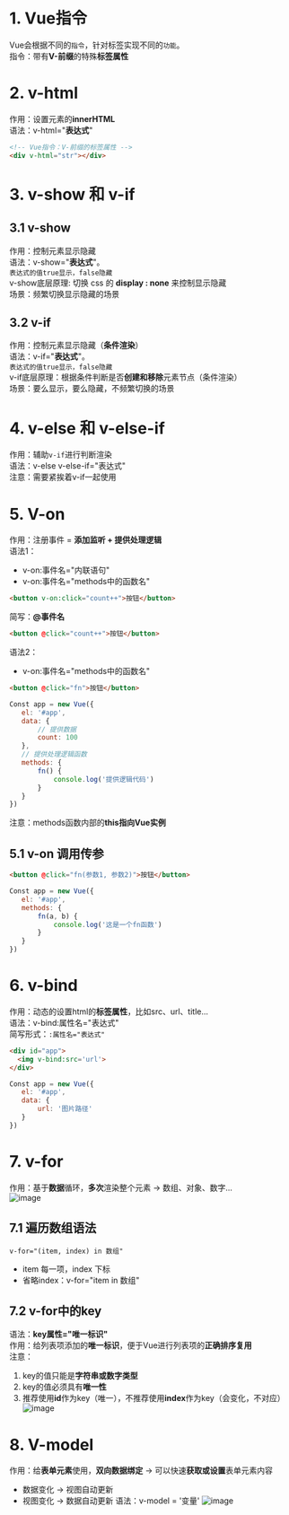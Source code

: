 # 1. Vue指令
Vue会根据不同的`指令`，针对标签实现不同的`功能`。  
指令：带有**V-前缀**的特殊**标签属性**  


# 2. v-html 
作用：设置元素的**innerHTML**  
语法：v-html="**表达式**"  
```HTML
<!-- Vue指令：V-前缀的标签属性 -->
<div v-html="str"></div>
```

# 3. v-show 和 v-if
## 3.1 v-show
作用：控制元素显示隐藏  
语法：v-show="**表达式**"。  
`表达式的值true显示，false隐藏`  
v-show底层原理: 切换 css 的 **display : none** 来控制显示隐藏  
场景：频繁切换显示隐藏的场景
## 3.2 v-if
作用：控制元素显示隐藏（**条件渲染**）  
语法：v-if="**表达式**"。  
`表达式的值true显示，false隐藏`  
v-if底层原理：根据条件判断是否**创建和移除**元素节点（条件渲染）  
场景：要么显示，要么隐藏，不频繁切换的场景


# 4. v-else 和 v-else-if
作用：辅助`v-if`进行判断渲染  
语法：v-else v-else-if="表达式"  
注意：需要紧挨着v-if一起使用


# 5. V-on
作用：注册事件 = **添加监听 + 提供处理逻辑**  
语法1：
 - v-on:事件名="内联语句"
 - v-on:事件名="methods中的函数名"
 ```HTML
 <button v-on:click="count++">按钮</button>
 ```
简写：**@事件名**
 ```HTML
 <button @click="count++">按钮</button>
 ```
语法2：
 - v-on:事件名="methods中的函数名"
 ```HTML
 <button @click="fn">按钮</button>
 ```
 ```JavaScript
 Const app = new Vue({
    el: '#app',
    data: {
        // 提供数据
        count: 100
    },
    // 提供处理逻辑函数
    methods: {
        fn() {
            console.log('提供逻辑代码')
        }
    }
 })
 ```
注意：methods函数内部的**this指向Vue实例**

## 5.1 v-on 调用传参 
 ```HTML
 <button @click="fn(参数1, 参数2)">按钮</button>
 ```
 ```JavaScript
 Const app = new Vue({
    el: '#app',
    methods: {
        fn(a, b) {
            console.log('这是一个fn函数')
        }
    }
 })
 ```

# 6. v-bind
作用：动态的设置html的**标签属性**，比如src、url、title...  
语法：v-bind:属性名="表达式"  
简写形式：`:属性名="表达式"`
 ```HTML
 <div id="app">
   <img v-bind:src='url'>
 </div>
 ```
 ```JavaScript
 Const app = new Vue({
    el: '#app',
    data: {
        url: '图片路径'
    }
 })
 ```

# 7. v-for
作用：基于**数据**循环，**多次**渲染整个元素 -> 数组、对象、数字...  
![image](https://github.com/Happy-jianghui/Frontend-Learning/assets/98568967/a36ec764-85e6-4cd7-bb71-68fa1c5f8bfc)

## 7.1 遍历数组语法 
`v-for="(item, index) in 数组"  `
 - item 每一项，index 下标
 - 省略index：v-for="item in 数组"

## 7.2 v-for中的key
语法：**key属性="唯一标识"**  
作用：给列表项添加的**唯一标识**，便于Vue进行列表项的**正确排序复用**  
注意：  
1. key的值只能是**字符串或数字类型**
2. key的值必须具有**唯一性**
3. 推荐使用**id**作为key（唯一），不推荐使用**index**作为key（会变化，不对应）
![image](https://github.com/Happy-jianghui/Frontend-Learning/assets/98568967/13597d06-6452-43c5-a838-d91900053f88)


# 8. V-model
作用：给**表单元素**使用，**双向数据绑定** -> 可以快速**获取或设置**表单元素内容  
 - 数据变化 -> 视图自动更新
 - 视图变化 -> 数据自动更新
语法：v-model = '变量'
![image](https://github.com/Happy-jianghui/Frontend-Learning/assets/98568967/50c0771b-1e64-4b07-b380-621d5f9ccb7c)




